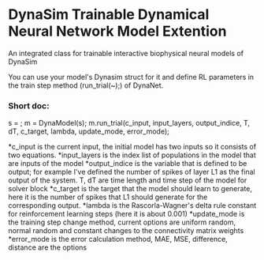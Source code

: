 # DynaSim Trainable Dynamical Neural Network Model Extention

An integrated class for trainable interactive biophysical neural models of DynaSim

You can use your model's Dynasim struct for it and define RL parameters in the train step method (run_trial(~);) of DynaNet.

### Short doc:

s = <Your DynaSim Neural Model Struct>;
m = DynaModel(s);
m.run_trial(c_input, input_layers, output_indice, T, dT, c_target, lambda, update_mode, error_mode);

*c_input is the current input, the initial model has two inputs so it consists of two equations.
*input_layers is the index list of populations in the model that are inputs of the model
*output_indice is the variable that is defined to be output; for example I've defined the number of spikes of layer L1 as the final output of the system.
T, dT are time length and time step of the model for solver block
*c_target is the target that the model should learn to generate, here it is the number of spikes that L1 should generate for the corresponding output.
*lambda is the Rascorla-Wagner's delta rule constant for reinforcement learning steps (here it is about 0.001)
*update_mode is the training step change method, current options are uniform random, normal random and constant changes to the connectivity matrix weights
*error_mode is the error calculation method, MAE, MSE, difference, distance are the options


